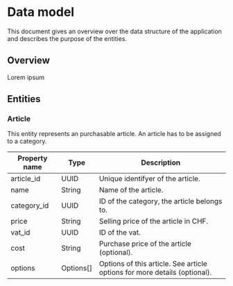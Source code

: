 # Data model

This document gives an overview over the data structure of the application and describes the purpose of the entities.

## Overview

Lorem ipsum

## Entities

### Article

This entity represents an purchasable article. An article has to be assigned to a category.

| Property name | Type      | Description                                                               |
|---------------|-----------|---------------------------------------------------------------------------|
| article_id    | UUID      | Unique identifyer of the article.                                         |
| name          | String    | Name of the article.                                                      |
| category_id   | UUID      | ID of the category, the article belongs to.                               |
| price         | String    | Selling price of the article in CHF.                                      |
| vat_id        | UUID      | ID of the vat.                                                            |
| cost          | String    | Purchase price of the article (optional).                                 |
| options       | Options[] | Options of this article. See article options for more details (optional). |